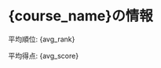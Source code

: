 <html lang="ja">
<head>
  <meta charset="UTF-8">
</head>
<body>
    <div class="container">
        <h1>{course_name}の情報</h1>
        <p>平均順位: {avg_rank}</p>
        <p>平均得点: {avg_score}</p>
    </div>
</body>
</html>
